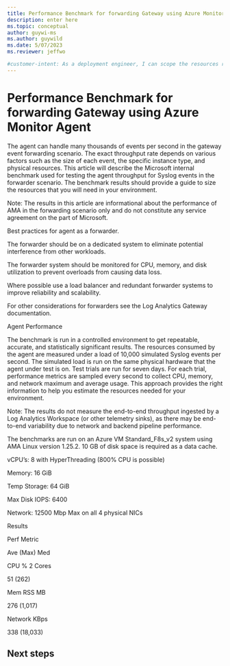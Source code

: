 ```yaml
---
title: Performance Benchmark for forwarding Gateway using Azure Monitor Agent 
description: enter here
ms.topic: conceptual
author: guywi-ms
ms.author: guywild
ms.date: 5/07/2023
ms.reviewer: jeffwo

#customer-intent: As a deployment engineer, I can scope the resources required to run a gateway that collects data into one stream using the Azure Monitor Agent. 
---
```


# Performance Benchmark for forwarding Gateway using Azure Monitor Agent  
 

The agent can handle many thousands of events per second in the gateway event forwarding scenario. The exact throughput rate depends on various factors such as the size of each event, the specific instance type, and physical resources. This article will describe the Microsoft internal benchmark used for testing the agent throughput for Syslog events in the forwarder scenario. The benchmark results should provide a guide to size the resources that you will need in your environment. 
 

Note: The results in this article are informational about the performance of AMA in the forwarding scenario only and do not constitute any service agreement on the part of Microsoft.   

 

Best practices for agent as a forwarder. 

The forwarder should be on a dedicated system to eliminate potential interference from other workloads. 

The forwarder system should be monitored for CPU, memory, and disk utilization to prevent overloads from causing data loss. 

Where possible use a load balancer and redundant forwarder systems to improve reliability and scalability. 

For other considerations for forwarders see the Log Analytics Gateway documentation. 

 

Agent Performance 

The benchmark is run in a controlled environment to get repeatable, accurate, and statistically significant results. The resources consumed by the agent are measured under a load of 10,000 simulated Syslog events per second. The simulated load is run on the same physical hardware that the agent under test is on. Test trials are run for seven days. For each trial, performance metrics are sampled every second to collect CPU, memory, and network maximum and average usage. This approach provides the right information to help you estimate the resources needed for your environment. 

Note: The results do not measure the end-to-end throughput ingested by a Log Analytics Workspace (or other telemetry sinks), as there may be end-to-end variability due to network and backend pipeline performance.   

The benchmarks are run on an Azure VM Standard_F8s_v2 system using AMA Linux version 1.25.2. 10 GB of disk space is required as a data cache. 

vCPU’s:	8 with HyperThreading (800% CPU is possible) 

Memory: 	16 GiB 

Temp Storage:	64 GiB 

Max Disk IOPS:	6400 

Network:	12500 Mbp Max on all 4 physical NICs 

 

Results 

Perf Metric 

Ave (Max) Med 

CPU % 2 Cores 

51 (262) 

Mem RSS MB 

276 (1,017) 

Network KBps 

338 (18,033) 



## Next steps


